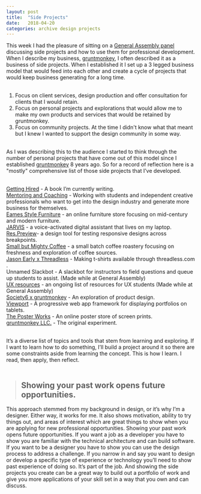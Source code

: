 ```yaml
---
layout: post
title:  "Side Projects"
date:   2018-04-20
categories: archive design projects 
---
```


This week I had the pleasure of sitting on a [General Assembly panel](https://generalassemb.ly/education/how-to-be-a-side-hustler-a-definitive-guide) discussing side projects and how to use them for professional development. When I describe my business, [gruntmonkey](https://gruntmonkey.com), I often described it as a business of side projects. When I established it I set up a 3 legged business model that would feed into each other and create a cycle of projects that would keep business generating for a long time.  <br><br>  

1. Focus on client services, design production and offer consultation for clients that I would retain.  
2. Focus on personal projects and explorations that would allow me to make my own products and services that would be retained by gruntmonkey.  
3. Focus on community projects. At the time I didn't know what that meant but I knew I wanted to support the design community in some way.<br><br>

As I was describing this to the audience I started to think through the number of personal projects that have come out of this model since I established [gruntmonkey](https://gruntmonkey.com) 8 years ago. So for a record of reflection here is a "mostly" comprehensive list of those side projects that I’ve developed.<br><br>


[Getting Hired](https://jasonearly.com/getting-hired/) - A book I’m currently writing.    
[Mentoring and Coaching](http://bit.ly/mentor-scheduling) - Working with students and independent creative professionals who want to get into the design  industry and generate more business for themselves.    
[Eames Style Furniture](https://eamesstylefurniture.com) - an online furniture store focusing on mid-century and modern furniture.  
[JARVIS](https://github.com/jasonearly/JARVIS) - a voice-activated digital assistant that lives on my laptop.  
[Res.Preview](https://github.com/jasonearly/res-preview)- a design tool for testing responsive designs across breakpoints.  
[Small but Mighty Coffee](https://smallbutmighty.coffee) - a small batch coffee roastery focusing on freshness and exploration of coffee sources.  
[Jason Early x Threadless](https://jasonearly.threadless.com) - Making t-shirts available through threadless.com .  
Unnamed Slackbot - A slackbot for instructors to field questions and queue up students to assist. (Made while at General Assembly)  
[UX resources](https://github.com/ga-chicago/UXDI-resources) - an ongoing list of resources for UX students (Made while at General Assembly)  
[Society6 x gruntmonkey](https://society6.com/gruntmonkey) - An exploration of product design.  
[Viewport](https://github.com/gruntmonkeyLLC/viewport) - A progressive web app framework for displaying portfolios on tablets.  
[The Poster Works](http://theposterworks.com) - An online poster store of screen prints.  
[gruntmonkey LLC.](https://gruntmonkey.com) - The original experiment.  <br><br>

It’s a diverse list of topics and tools that stem from learning and exploring. If I want to learn how to do something, I’ll build a project around it so there are some constraints aside from learning the concept. This is how I learn. I read, then apply, then reflect.<br><br>

> ## Showing your past work opens future opportunities.

This approach stemmed from my background in design, or it’s why I’m a designer. Either way, it works for me. It also shows motivation, ability to try things out, and areas of interest which are great things to show when you are applying for new professional opportunities. Showing your past work opens future opportunities. If you want a job as a developer you have to show you are familiar with the technical architecture and can build software. If you want to be a designer you have to show you can use the design process to address a challenge. If you narrow in and say you want to design or develop a specific type of experience or technology you’ll need to show past experience of doing so. It’s part of the job. And showing the side projects you create can be a great way to build out a portfolio of work and give you more applications of your skill set in a way that you own and can discuss.  
